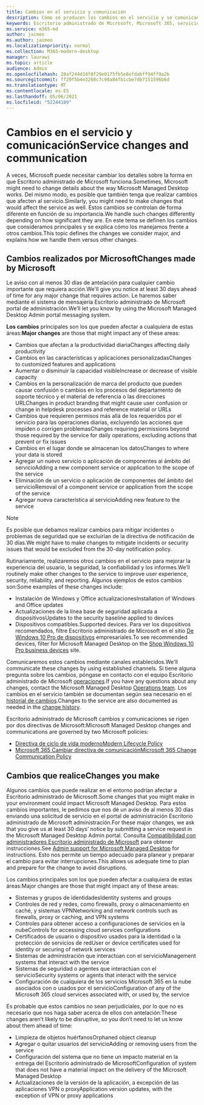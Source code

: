 ```yaml
---
title: Cambios en el servicio y comunicación
description: Cómo se producen los cambios en el servicio y se comunican
keywords: Escritorio administrado de Microsoft, Microsoft 365, servicio, documentación
ms.service: m365-md
author: jaimeo
ms.author: jaimeo
ms.localizationpriority: normal
ms.collection: M365-modern-desktop
manager: laurawi
ms.topic: article
audience: Admin
ms.openlocfilehash: 20af244d14f8f29e0175fb5e8efdabff94ff9a2b
ms.sourcegitcommit: ff20f5b4e3268c7c98a84fb1cbe7db7151596b6d
ms.translationtype: MT
ms.contentlocale: es-ES
ms.lasthandoff: 05/06/2021
ms.locfileid: "52244109"
---
```

# <a name="service-changes-and-communication"></a><span data-ttu-id="e4e62-104">Cambios en el servicio y comunicación</span><span class="sxs-lookup"><span data-stu-id="e4e62-104">Service changes and communication</span></span>

<span data-ttu-id="e4e62-105">A veces, Microsoft puede necesitar cambiar los detalles sobre la forma en que Escritorio administrado de Microsoft funciona.</span><span class="sxs-lookup"><span data-stu-id="e4e62-105">Sometimes, Microsoft might need to change details about the way Microsoft Managed Desktop works.</span></span> <span data-ttu-id="e4e62-106">Del mismo modo, es posible que también tenga que realizar cambios que afecten al servicio.</span><span class="sxs-lookup"><span data-stu-id="e4e62-106">Similarly, you might need to make changes that would affect the service as well.</span></span> <span data-ttu-id="e4e62-107">Estos cambios se controlan de forma diferente en función de su importancia.</span><span class="sxs-lookup"><span data-stu-id="e4e62-107">We handle such changes differently depending on how significant they are.</span></span> <span data-ttu-id="e4e62-108">En este tema se definen los cambios que consideramos principales y se explica cómo los manejamos frente a otros cambios.</span><span class="sxs-lookup"><span data-stu-id="e4e62-108">This topic defines the changes we consider major, and explains how we handle them versus other changes.</span></span>



## <a name="changes-made-by-microsoft"></a><span data-ttu-id="e4e62-109">Cambios realizados por Microsoft</span><span class="sxs-lookup"><span data-stu-id="e4e62-109">Changes made by Microsoft</span></span>

<span data-ttu-id="e4e62-110">Le aviso con al menos 30 días de antelación para cualquier cambio importante que requiera acción.</span><span class="sxs-lookup"><span data-stu-id="e4e62-110">We'll give you notice at least 30 days ahead of time for any major change that requires action.</span></span> <span data-ttu-id="e4e62-111">Le haremos saber mediante el sistema de mensajería Escritorio administrado de Microsoft portal de administración.</span><span class="sxs-lookup"><span data-stu-id="e4e62-111">We’ll let you know by using the Microsoft Managed Desktop Admin portal messaging system.</span></span>

<span data-ttu-id="e4e62-112">**Los cambios** principales son los que pueden afectar a cualquiera de estas áreas:</span><span class="sxs-lookup"><span data-stu-id="e4e62-112">**Major changes** are those that might impact any of these areas:</span></span>
- <span data-ttu-id="e4e62-113">Cambios que afectan a la productividad diaria</span><span class="sxs-lookup"><span data-stu-id="e4e62-113">Changes affecting daily productivity</span></span>
- <span data-ttu-id="e4e62-114">Cambios en las características y aplicaciones personalizadas</span><span class="sxs-lookup"><span data-stu-id="e4e62-114">Changes to customized features and applications</span></span>
- <span data-ttu-id="e4e62-115">Aumentar o disminuir la capacidad visible</span><span class="sxs-lookup"><span data-stu-id="e4e62-115">Increase or decrease of visible capacity</span></span>
- <span data-ttu-id="e4e62-116">Cambios en la personalización de marca del producto que pueden causar confusión o cambios en los procesos del departamento de soporte técnico y el material de referencia o las direcciones URL</span><span class="sxs-lookup"><span data-stu-id="e4e62-116">Changes in product branding that might cause user confusion or change in helpdesk processes and reference material or URLs</span></span>
- <span data-ttu-id="e4e62-117">Cambios que requieren permisos más allá de los requeridos por el servicio para las operaciones diarias, excluyendo las acciones que impiden o corrigen problemas</span><span class="sxs-lookup"><span data-stu-id="e4e62-117">Changes requiring permissions beyond those required by the service for daily operations, excluding actions that prevent or fix issues</span></span>
- <span data-ttu-id="e4e62-118">Cambios en el lugar donde se almacenan los datos</span><span class="sxs-lookup"><span data-stu-id="e4e62-118">Changes to where your data is stored</span></span>
- <span data-ttu-id="e4e62-119">Agregar un nuevo servicio o aplicación de componentes al ámbito del servicio</span><span class="sxs-lookup"><span data-stu-id="e4e62-119">Adding a new component service or application to the scope of the service</span></span>
- <span data-ttu-id="e4e62-120">Eliminación de un servicio o aplicación de componentes del ámbito del servicio</span><span class="sxs-lookup"><span data-stu-id="e4e62-120">Removal of a component service or application from the scope of the service</span></span>
- <span data-ttu-id="e4e62-121">Agregar nueva característica al servicio</span><span class="sxs-lookup"><span data-stu-id="e4e62-121">Adding new feature to the service</span></span>

> [!NOTE]
> <span data-ttu-id="e4e62-122">Es posible que debamos realizar cambios para mitigar incidentes o problemas de seguridad que se excluirían de la directiva de notificación de 30 días.</span><span class="sxs-lookup"><span data-stu-id="e4e62-122">We might have to make changes to mitigate incidents or security issues that would be excluded from the 30-day notification policy.</span></span>

<span data-ttu-id="e4e62-123">Rutinariamente, realizaremos otros cambios en el servicio para mejorar la experiencia del usuario, la seguridad, la confiabilidad y los informes.</span><span class="sxs-lookup"><span data-stu-id="e4e62-123">We’ll routinely make other changes to the service to improve user experience, security, reliability, and reporting.</span></span> <span data-ttu-id="e4e62-124">Algunos ejemplos de estos cambios son:</span><span class="sxs-lookup"><span data-stu-id="e4e62-124">Some examples of these changes include:</span></span>

- <span data-ttu-id="e4e62-125">Instalación de Windows y Office actualizaciones</span><span class="sxs-lookup"><span data-stu-id="e4e62-125">Installation of Windows and Office updates</span></span>
- <span data-ttu-id="e4e62-126">Actualizaciones de la línea base de seguridad aplicada a dispositivos</span><span class="sxs-lookup"><span data-stu-id="e4e62-126">Updates to the security baseline applied to devices</span></span>
- <span data-ttu-id="e4e62-127">Dispositivos compatibles.</span><span class="sxs-lookup"><span data-stu-id="e4e62-127">Supported devices.</span></span> <span data-ttu-id="e4e62-128">Para ver los dispositivos recomendados, filtre Escritorio administrado de Microsoft en el sitio [De Windows 10 Pro de dispositivos](https://www.microsoft.com/windowsforbusiness/view-all-devices) empresariales.</span><span class="sxs-lookup"><span data-stu-id="e4e62-128">To see recommended devices, filter for Microsoft Managed Desktop on the [Shop Windows 10 Pro business devices](https://www.microsoft.com/windowsforbusiness/view-all-devices) site.</span></span>

<span data-ttu-id="e4e62-129">Comunicaremos estos cambios mediante canales establecidos.</span><span class="sxs-lookup"><span data-stu-id="e4e62-129">We'll communicate these changes by using established channels.</span></span> <span data-ttu-id="e4e62-130">Si tiene alguna pregunta sobre los cambios, póngase en contacto con el equipo Escritorio administrado de Microsoft [operaciones](../working-with-managed-desktop/admin-support.md).</span><span class="sxs-lookup"><span data-stu-id="e4e62-130">If you have any questions about any changes, contact the Microsoft Managed Desktop [Operations team](../working-with-managed-desktop/admin-support.md).</span></span> <span data-ttu-id="e4e62-131">Los cambios en el servicio también se documentan según sea necesario en el [historial de cambios](../change-history-managed-desktop.md).</span><span class="sxs-lookup"><span data-stu-id="e4e62-131">Changes to the service are also documented as needed in the [change history](../change-history-managed-desktop.md).</span></span>

<span data-ttu-id="e4e62-132">Escritorio administrado de Microsoft cambios y comunicaciones se rigen por dos directivas de Microsoft:</span><span class="sxs-lookup"><span data-stu-id="e4e62-132">Microsoft Managed Desktop changes and communications are governed by two Microsoft policies:</span></span>
- [<span data-ttu-id="e4e62-133">Directiva de ciclo de vida moderno</span><span class="sxs-lookup"><span data-stu-id="e4e62-133">Modern Lifecycle Policy</span></span>](https://support.microsoft.com/help/30881/modern-lifecycle-policy)
- [<span data-ttu-id="e4e62-134">Microsoft 365 Cambiar directiva de comunicación</span><span class="sxs-lookup"><span data-stu-id="e4e62-134">Microsoft 365 Change Communication Policy</span></span>](/office365/admin/manage/message-center)

## <a name="changes-you-make"></a><span data-ttu-id="e4e62-135">Cambios que realice</span><span class="sxs-lookup"><span data-stu-id="e4e62-135">Changes you make</span></span>

<span data-ttu-id="e4e62-136">Algunos cambios que puede realizar en el entorno podrían afectar a Escritorio administrado de Microsoft.</span><span class="sxs-lookup"><span data-stu-id="e4e62-136">Some changes that you might make in your environment could impact Microsoft Managed Desktop.</span></span> <span data-ttu-id="e4e62-137">Para estos cambios importantes, le pedimos que nos dé un aviso de al menos 30 días enviando una solicitud de servicio en el portal de administración Escritorio administrado de Microsoft administración.</span><span class="sxs-lookup"><span data-stu-id="e4e62-137">For these major changes, we ask that you give us at least 30 days’ notice by submitting a service request in the Microsoft Managed Desktop Admin portal.</span></span> <span data-ttu-id="e4e62-138">Consulta [Compatibilidad con administradores Escritorio administrado de Microsoft](../working-with-managed-desktop/admin-support.md) para obtener instrucciones.</span><span class="sxs-lookup"><span data-stu-id="e4e62-138">See [Admin support for Microsoft Managed Desktop](../working-with-managed-desktop/admin-support.md) for instructions.</span></span> <span data-ttu-id="e4e62-139">Esto nos permite un tiempo adecuado para planear y preparar el cambio para evitar interrupciones.</span><span class="sxs-lookup"><span data-stu-id="e4e62-139">This allows us adequate time to plan and prepare for the change to avoid disruptions.</span></span>

<span data-ttu-id="e4e62-140">Los cambios principales son los que pueden afectar a cualquiera de estas áreas:</span><span class="sxs-lookup"><span data-stu-id="e4e62-140">Major changes are those that might impact any of these areas:</span></span>

- <span data-ttu-id="e4e62-141">Sistemas y grupos de identidades</span><span class="sxs-lookup"><span data-stu-id="e4e62-141">Identity systems and groups</span></span>
- <span data-ttu-id="e4e62-142">Controles de red y redes, como firewalls, proxy o almacenamiento en caché, y sistemas VPN</span><span class="sxs-lookup"><span data-stu-id="e4e62-142">Networking and network controls such as firewalls, proxy or caching, and VPN systems</span></span>
- <span data-ttu-id="e4e62-143">Controles para obtener acceso a configuraciones de servicios en la nube</span><span class="sxs-lookup"><span data-stu-id="e4e62-143">Controls for accessing cloud services configurations</span></span>
- <span data-ttu-id="e4e62-144">Certificados de usuario o dispositivo usados para la identidad o la protección de servicios de red</span><span class="sxs-lookup"><span data-stu-id="e4e62-144">User or device certificates used for identity or securing of network services</span></span>
- <span data-ttu-id="e4e62-145">Sistemas de administración que interactúan con el servicio</span><span class="sxs-lookup"><span data-stu-id="e4e62-145">Management systems that interact with the service</span></span>
- <span data-ttu-id="e4e62-146">Sistemas de seguridad o agentes que interactúan con el servicio</span><span class="sxs-lookup"><span data-stu-id="e4e62-146">Security systems or agents that interact with the service</span></span>
- <span data-ttu-id="e4e62-147">Configuración de cualquiera de los servicios Microsoft 365 en la nube asociados con o usados por el servicio</span><span class="sxs-lookup"><span data-stu-id="e4e62-147">Configuration of any of the Microsoft 365 cloud services associated with, or used by, the service</span></span>

<span data-ttu-id="e4e62-148">Es probable que estos cambios no sean perjudiciales, por lo que no es necesario que nos haga saber acerca de ellos con antelación:</span><span class="sxs-lookup"><span data-stu-id="e4e62-148">These changes aren’t likely to be disruptive, so you don’t need to let us know about them ahead of time:</span></span>

- <span data-ttu-id="e4e62-149">Limpieza de objetos huérfanos</span><span class="sxs-lookup"><span data-stu-id="e4e62-149">Orphaned object cleanup</span></span>
- <span data-ttu-id="e4e62-150">Agregar o quitar usuarios del servicio</span><span class="sxs-lookup"><span data-stu-id="e4e62-150">Adding or removing users from the service</span></span>
- <span data-ttu-id="e4e62-151">Configuración del sistema que no tiene un impacto material en la entrega del Escritorio administrado de Microsoft</span><span class="sxs-lookup"><span data-stu-id="e4e62-151">Configuration of system that does not have a material impact on the delivery of the Microsoft Managed Desktop</span></span>
- <span data-ttu-id="e4e62-152">Actualizaciones de la versión de la aplicación, a excepción de las aplicaciones VPN o proxy</span><span class="sxs-lookup"><span data-stu-id="e4e62-152">Application version updates, with the exception of VPN or proxy applications</span></span>